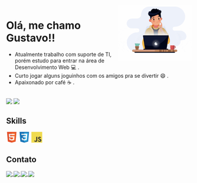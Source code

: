 <img src="./img/developer.gif" align="right" width="200px">


# Olá, me chamo **Gustavo**!! 

- Atualmente trabalho com suporte de TI, porém estudo para entrar na área de Desenvolvimento Web :computer: .
- Curto jogar alguns joguinhos com os amigos pra se divertir :smile: . 
- Apaixonado por café :coffee: .

##
<div>
  <img height="180em" src="https://github-readme-stats.vercel.app/api?username=gustavoalmei&show_icons=true&theme=vue-dark&locale=pt-br" />
  <img height="180em" src="https://github-readme-stats.vercel.app/api/top-langs/?username=gustavoalmei&layout=compact&show_icons=true&theme=vue-dark&locale=pt-br" />
</div>


## Skills
<div>
  <img height="30px" src="https://github.com/devicons/devicon/blob/master/icons/html5/html5-original.svg" />
  <img height="30px" src="https://github.com/devicons/devicon/blob/master/icons/css3/css3-original.svg" />
  <img height="30px" src="https://github.com/devicons/devicon/blob/master/icons/javascript/javascript-original.svg" />
</div>

## Contato
<div>
  <a href="mailto:gustavo.almei2@hotmail.com" target="_blank">
    <img align="center" height="30px" src="https://img.shields.io/badge/Gmail-D14836?style=for-the-badge&logo=gmail&logoColor=white" />
  </a>
  <a href="https://www.instagram.com/gustavoczz/" target="_blank">
    <img align="center" height="30px" src="https://img.shields.io/badge/Instagram-E4405F?style=for-the-badge&logo=instagram&logoColor=white" />
  </a>
  <a href="https://twitter.com/gustavoczz" target="_blank">
    <img align="center" height="30px" src="https://img.shields.io/badge/Twitter-1DA1F2?style=for-the-badge&logo=twitter&logoColor=white" />
  </a>
  <a href="https://www.linkedin.com/in/gustavo-almeida-a9751a177/" target="_blank">
    <img align="center" height="30px" src="https://img.shields.io/badge/LinkedIn-0077B5?style=for-the-badge&logo=linkedin&logoColor=white" />
  </a>
</div>
